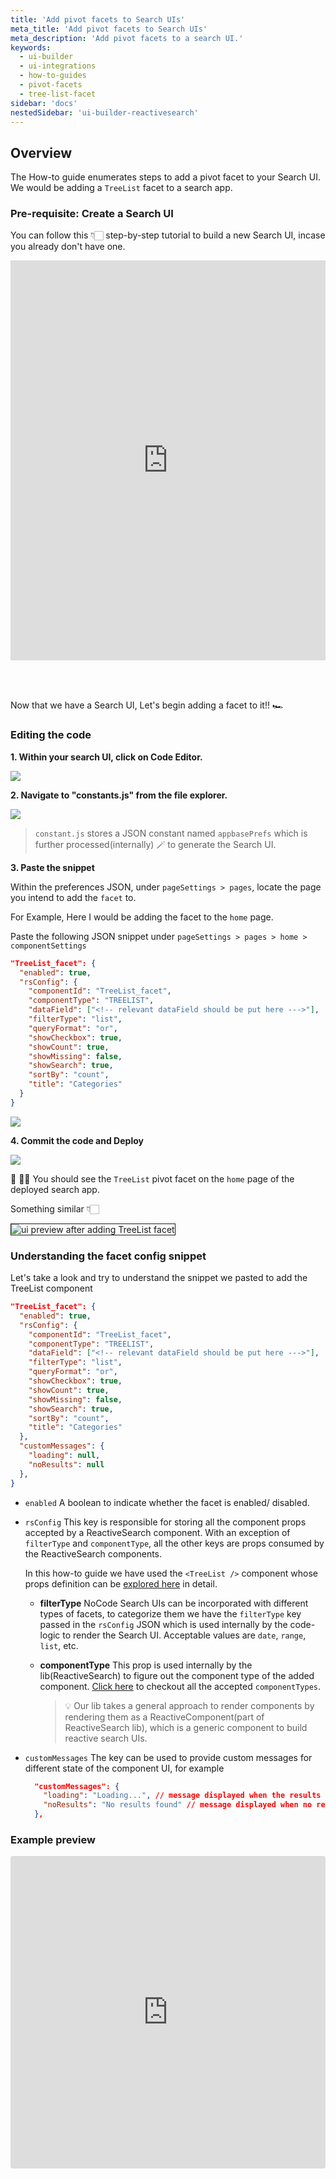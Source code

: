 ```yaml
---
title: 'Add pivot facets to Search UIs'
meta_title: 'Add pivot facets to Search UIs'
meta_description: 'Add pivot facets to a search UI.'
keywords:
  - ui-builder
  - ui-integrations
  - how-to-guides
  - pivot-facets
  - tree-list-facet
sidebar: 'docs'
nestedSidebar: 'ui-builder-reactivesearch'
---
```


## Overview

The How-to guide enumerates steps to add a pivot facet to your Search UI. We would be adding a `TreeList` facet to a search app.

### Pre-requisite: Create a Search UI 

You can follow this 👇🏻 step-by-step tutorial to build a new Search UI, incase you already don't have one.

<iframe src="https://scribehow.com/page-embed/Publishing_Search_UIs_with_Elasticsearch__YNtZ8O-pTyCkyHwDJkP2Pw" width="100%" height="640" allowfullscreen frameborder="0"></iframe>

<br /> <br /> 

Now that we have a Search UI, Let's begin adding a facet to it!! 🏎

### Editing the code

**1. Within your search UI, click on Code Editor.**

![](https://image.scribehow-prod.com/Vl3x8MhBgXy8Lbn65b6FIVPTVKI2F_V9B76ZJUCbvbU/zoom:1.5013404825737264/enlarge:true/crop:746:420:nowe:0:556/wm:0.8:nowe:391:544:0.08928571428571429/aHR0cHM6Ly9jb2xvbnktcmVjb3JkZXIuczMuYW1hem9uYXdzLmNvbS9maWxlcy8yMDIyLTEwLTI0LzRjNzVjMDdjLWJkMGYtNDUzNi1iOGZkLWNmMjk4NDA3NmI2NS91c2VyX2Nyb3BwZWRfc2NyZWVuc2hvdC5qcGVn)

**2. Navigate to "constants.js" from the file explorer.**

![](https://image.scribehow-prod.com/U9PNf_tK8jp7Vzk9IS5F_sPgsNBKQ59A_LZhLRMPcvE/zoom:1.5013404825737264/enlarge:true/crop:746:420:nowe:0:60/wm:0.8:nowe:90:289:0.08928571428571429/aHR0cHM6Ly9jb2xvbnktcmVjb3JkZXIuczMuYW1hem9uYXdzLmNvbS9maWxlcy8yMDIyLTEwLTI0LzExYmYwMGRkLTllOGEtNDJhYy05NDJhLWI0NzAxNmZkOTVjMi9hc2NyZWVuc2hvdC5qcGVn)

> `constant.js` stores a JSON constant named `appbasePrefs` which is further processed(internally) 🪄 to generate the Search UI.

**3. Paste the snippet**

Within the preferences JSON, under `pageSettings > pages`, locate the page you intend to add the `facet` to. 

For Example, Here I would be adding the facet to the `home`  page.


Paste the following JSON snippet under `pageSettings > pages > home > componentSettings `

```JSON
"TreeList_facet": {
  "enabled": true,
  "rsConfig": {
    "componentId": "TreeList_facet",
    "componentType": "TREELIST",
    "dataField": ["<!-- relevant dataField should be put here --->"],
    "filterType": "list",
    "queryFormat": "or",
    "showCheckbox": true,
    "showCount": true,
    "showMissing": false,
    "showSearch": true,
    "sortBy": "count",
    "title": "Categories"
  }
}
```

![](https://image.scribehow-prod.com/91haZuyuePDABdZXxm11P98GIskfUntPvDvtlPBtyp4/zoom:1.5013404825737264/enlarge:true/crop:746:420:nowe:0:43/wm:0.8:nowe:424:289:0.08928571428571429/aHR0cHM6Ly9jb2xvbnktcmVjb3JkZXIuczMuYW1hem9uYXdzLmNvbS9maWxlcy8yMDIyLTEwLTI0L2I5MDJlOGU1LTQ1NjMtNDgzYy1iNzM4LTA1ZDVmMzhkYjFkNy91c2VyX2Nyb3BwZWRfc2NyZWVuc2hvdC5qcGVn)

**4. Commit the code and Deploy**

![](https://image.scribehow-prod.com/5thV1_al6YMT42TkZOk-dsqQlwAXh7F7VryyQyhNHDc/zoom:1.5013404825737264/enlarge:true/crop:746:420:nowe:807:159/wm:0.8:nowe:535:289:0.08928571428571429/aHR0cHM6Ly9jb2xvbnktcmVjb3JkZXIuczMuYW1hem9uYXdzLmNvbS9maWxlcy8yMDIyLTEwLTI0LzA4YmYyZmE4LWRiMmYtNGU4Yy04MjhhLTllYWE0ZmUxNDUwMy9hc2NyZWVuc2hvdC5qcGVn)

🎊 🙌🏻 You should see the `TreeList` pivot facet on the `home` page of the deployed search app. 

Something similar 👇🏻

<img src="https://i.imgur.com/onFI2a2.png" style="border: 1px solid" alt="ui preview after adding TreeList facet"/>



### Understanding the facet config snippet

Let's take a look and try to understand the snippet we pasted to add the TreeList component

```JSON
"TreeList_facet": {
  "enabled": true,
  "rsConfig": {
    "componentId": "TreeList_facet",
    "componentType": "TREELIST",
    "dataField": ["<!-- relevant dataField should be put here --->"],
    "filterType": "list",
    "queryFormat": "or",
    "showCheckbox": true,
    "showCount": true,
    "showMissing": false,
    "showSearch": true,
    "sortBy": "count",
    "title": "Categories"
  },
  "customMessages": {
    "loading": null,
    "noResults": null
  },
}
```

- `enabled` A boolean to indicate whether the facet is enabled/  disabled.

- `rsConfig` This key is responsible for storing all the component props accepted by a ReactiveSearch component. With an exception of `filterType` and `componentType`, all the other keys are props consumed by the ReactiveSearch components. 

  In this how-to guide we have used the `<TreeList />` component whose props definition can be [explored here](/docs/reactivesearch/v3/list/treelist/#props) in detail.

    - **filterType** NoCode Search UIs can be incorporated with different types of facets, to categorize them we have the `filterType` key passed in the `rsConfig` JSON which is used internally by the code-logic to render the Search UI. Acceptable values are `date`, `range`, `list`, etc.

    - **componentType** This prop is used internally by the lib(ReactiveSearch) to figure out the component type of the added component. [Click here](https://github.com/appbaseio/reactivecore/blob/master/src/utilsconstants.js#L1) to checkout all the accepted `componentTypes`.

      > 💡 Our lib takes a general approach to render components by rendering them as a ReactiveComponent(part of ReactiveSearch lib), which is a generic component to build reactive search UIs.

- `customMessages` The key can be used to provide custom messages for different state of the component UI, for example

  ```JSON
    "customMessages": {
      "loading": "Loading...", // message displayed when the results are still loading
      "noResults": "No results found" // message displayed when no results could be found
    },
  ```


### Example preview

<iframe src="https://codesandbox.io/embed/reactivesearch-shopify-plugin-forked-9khp40?fontsize=14&hidenavigation=1&theme=dark"
     style="width:100%; height:500px; border:0; border-radius: 4px; overflow:hidden;"
     title="reactivesearch-shopify-plugin (forked)"
     allow="accelerometer; ambient-light-sensor; camera; encrypted-media; geolocation; gyroscope; hid; microphone; midi; payment; usb; vr; xr-spatial-tracking"
     sandbox="allow-forms allow-modals allow-popups allow-presentation allow-same-origin allow-scripts"
   ></iframe>